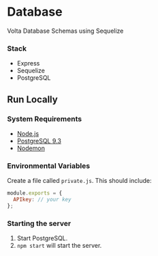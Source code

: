 # Database
Volta Database Schemas using Sequelize

### Stack

- Express
- Sequelize
- PostgreSQL

## Run Locally

### System Requirements

- [Node.js](https://nodejs.org/download/)
- [PostgreSQL 9.3](http://www.postgresql.org/docs/9.3/interactive/installation.html)
- [Nodemon](http://nodemon.io/)

### Environmental Variables

Create a file called `private.js`. This should include:

```javascript
module.exports = {
  APIkey: // your key
};
 ```

### Starting the server
1. Start PostgreSQL.
2. `npm start` will start the server.